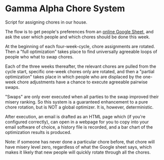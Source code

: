 # Gamma Alpha Chore System
Script for assigning chores in our house.

The flow is to get people's preferences from an [online Google Sheet](https://docs.google.com/spreadsheets/d/1hAq34ijA1pvcZZyv1So8rTvm2rzOfrDHion8INifApg/edit#gid=0), and ask the user which people and which chores should be done this week.

At the beginning of each four-week-cycle, chore assignments are rotated. Then a "full optimization" takes place to find universally agreeable loops of people who what to swap chores.

Each of the three weeks thereafter, the relevant chores are pulled from the cycle start, specific one-week chores only are rotated, and then a "partial optimization" takes place in which people who are displaced by the one-week chore adjustments have a chance to execute agreeable pairwise swaps.

"Swaps" are only ever executed when all parties to the swap improved their misery ranking.  So this system is a guaranteed enhancement to a pure chore rotation, but is NOT a global optimizer.  It is, however, deterministic.

After execution, an email is drafted as an HTML page which (if you're configured correctly), can open in a webpage for you to copy into your email software of choice, a history file is recorded, and a bar chart of the optimization results is produced.

Note: if someone has never done a particular chore before, that chore will have misery level zero, regardless of what the Google sheet says, which makes it likely that new people will quickly rotate through all the chores.
